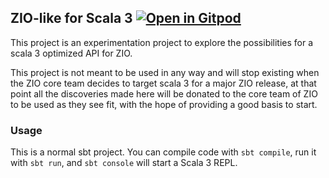 ## ZIO-like for Scala 3 [![Open in Gitpod](https://gitpod.io/button/open-in-gitpod.svg)](https://gitpod.io/#https://github.com/mikearnaldi/functional-scala-2021)

This project is an experimentation project to explore the possibilities for a scala 3 optimized API for ZIO.

This project is not meant to be used in any way and will stop existing when the ZIO core team decides to target scala 3 for a major ZIO release, at that point all the discoveries made here will be donated to the core team of ZIO to be used as they see fit, with the hope of providing a good basis to start.

### Usage

This is a normal sbt project. You can compile code with `sbt compile`, run it with `sbt run`, and `sbt console` will start a Scala 3 REPL.
